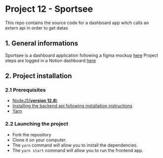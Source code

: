 # Project 12 - Sportsee

This repo contains the source code for a dashboard app witch calls an extern api in order to get datas

## 1. General informations

Sportsee is a dashboard application following a figma mockup [here](https://www.figma.com/file/BMomGVZqLZb811mDMShpLu/UI-design-Sportify-FR?node-id=0%3A1)
Project steps are logged in a Notion dashboard [here](https://www.notion.so/Tableau-de-bord-SportSee-9845bf1b51ab49a6b7bab15fc1ef5d90)

## 2. Project installation

### 2.1 Prerequisites
- [NodeJS(**version 12.8**)](https://nodejs.org/en/)
- [Installing the backend api following installation instructions](https://github.com/OpenClassrooms-Student-Center/P9-front-end-dashboard)
- [Yarn](https://yarnpkg.com/)

### 2.2 Launching the project

- Fork the repository
- Clone it on your computer.
- The `yarn` command will allow you to install the dependencies.
- The `yarn start` command will allow you to run the frontend app.




